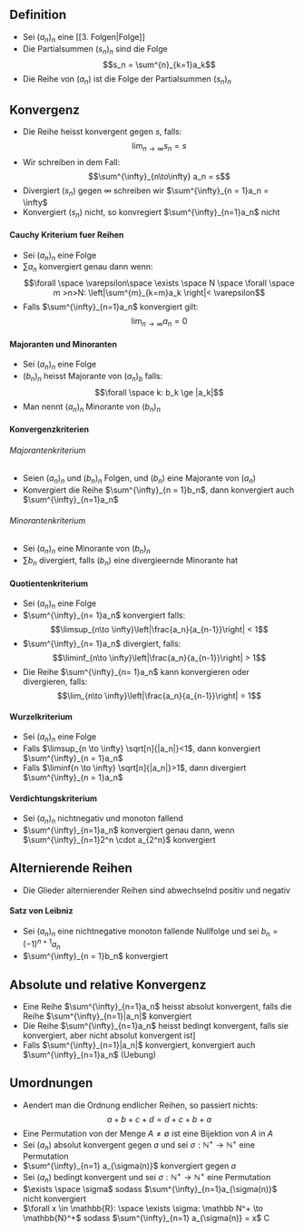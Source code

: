 ## Definition
- Sei $(a_n)_n$ eine [[3. Folgen|Folge]]
- Die Partialsummen $(s_n)_n$ sind die Folge 
$$s_n = \sum^{n}_{k=1}a_k$$
- Die Reihe von $(a_n)$ ist die Folge der Partialsummen $(s_n)_n$
## Konvergenz
- Die Reihe heisst konvergent gegen $s$, falls:
$$\lim_{n\to\infty}s_n=s$$
- Wir schreiben in dem Fall:
$$\sum^{\infty}_{n\to\infty} a_n = s$$
- Divergiert $(s_n)$ gegen $\infty$ schreiben wir $\sum^{\infty}_{n = 1}a_n = \infty$
- Konvergiert $(s_n)$ nicht, so konvregiert $\sum^{\infty}_{n=1}a_n$ nicht
#### Cauchy Kriterium fuer Reihen 
- Sei $(a_n)_n$ eine Folge
- $\sum {a_n}$ konvergiert genau dann wenn:
$$\forall \space \varepsilon\space  \exists \space N \space \forall \space m >n>N: \left|\sum^{m}_{k=m}a_k \right|< \varepsilon$$
- Falls $\sum^{\infty}_{n=1}a_n$ konvergiert gilt:
$$\lim_{n\to\infty}a_n = 0$$
#### Majoranten und Minoranten
- Sei $(a_n)_n$ eine Folge
- $(b_n)_n$ heisst Majorante von $(a_n)_b$ falls:
$$\forall \space k: b_k \ge |a_k|$$
- Man nennt $(a_n)_n$ Minorante von $(b_n)_n$
#### Konvergenzkriterien
###### Majorantenkriterium
- Seien $(a_n)_n$ und $(b_n)_n$ Folgen, und $(b_n)$ eine Majorante von $(a_n)$
- Konvergiert die Reihe $\sum^{\infty}_{n = 1}b_n$, dann konvergiert auch $\sum^{\infty}_{n=1}a_n$ 
###### Minorantenkriterium
- Sei $(a_n)_n$ eine Minorante von $(b_n)_n$ 
- $\sum b_n$ divergiert, falls $(b_n)$ eine divergieernde Minorante hat
#### Quotientenkriterium
- Sei $(a_n)_n$ eine Folge
- $\sum^{\infty}_{n= 1}a_n$ konvergiert falls:
$$\limsup_{n\to \infty}\left|\frac{a_n}{a_{n-1}}\right| < 1$$
- $\sum^{\infty}_{n= 1}a_n$ divergiert, falls:
$$\liminf_{n\to \infty}\left|\frac{a_n}{a_{n-1}}\right| > 1$$
- Die Reihe $\sum^{\infty}_{n= 1}a_n$ kann konvergieren oder divergieren, falls:
$$\lim_{n\to \infty}\left|\frac{a_n}{a_{n-1}}\right| = 1$$
#### Wurzelkriterium
- Sei $(a_n)_n$ eine Folge
- Falls $\limsup_{n \to \infty} \sqrt[n]{|a_n|}<1$, dann konvergiert $\sum^{\infty}_{n = 1}a_n$ 
- Falls $\liminf{n \to \infty} \sqrt[n]{|a_n|}>1$, dann divergiert $\sum^{\infty}_{n = 1}a_n$ 
#### Verdichtungskriterium
- Sei $(a_n)_n$ nichtnegativ und monoton fallend
- $\sum^{\infty}_{n=1}a_n$ konvergiert genau dann, wenn $\sum^{\infty}_{n=1}2^n \cdot a_{2^n}$ konvergiert
## Alternierende Reihen
- Die Glieder alternierender Reihen sind abwechselnd positiv und negativ 
#### Satz von Leibniz
- Sei $(a_n)_n$ eine nichtnegative monoton fallende Nullfolge und sei $b_n = (-1)^{n+1} a_n$ 
- $\sum^{\infty}_{n = 1}b_n$ konvergiert
## Absolute und relative Konvergenz
- Eine Reihe $\sum^{\infty}_{n=1}a_n$ heisst absolut konvergent, falls die Reihe $\sum^{\infty}_{n=1}|a_n|$ konvergiert
- Die Reihe $\sum^{\infty}_{n=1}a_n$ heisst bedingt konvergent, falls sie konvergiert, aber nicht absolut konvergent ist]
- Falls $\sum^{\infty}_{n=1}|a_n|$ konvergiert, konvergiert auch $\sum^{\infty}_{n=1}a_n$ (Uebung)
## Umordnungen 
- Aendert man die Ordnung endlicher Reihen, so passiert nichts:
$$a + b + c + d = d + c + b + a$$
- Eine Permutation von der Menge $A \ne \emptyset$ ist eine Bijektion von $A$ in $A$ 
- Sei $(a_n)$ absolut konvergent gegen $a$ und sei $\sigma: \mathbb N^+ \to \mathbb{N}^+$  eine Permutation
- $\sum^{\infty}_{n=1} a_{\sigma(n)}$ konvergiert gegen $a$
- Sei $(a_n)$ bedingt konvergent und sei $\sigma: \mathbb N^+ \to \mathbb{N}^+$  eine Permutation
- $\exists \space \sigma$ sodass $\sum^{\infty}_{n=1}a_{\sigma(n)}$ nicht konvergiert 
- $\forall x \in \mathbb{R}: \space \exists \sigma: \mathbb N^+ \to \mathbb{N}^+$ sodass $\sum^{\infty}_{n=1} a_{\sigma(n)} = x$ C
